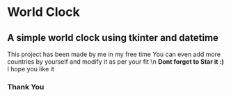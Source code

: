 # World Clock
## A simple world clock using tkinter and datetime

This project has been made by me in my free time
You can even add more countries by yourself and modify it as per your fit \n
**Dont forget to Star it :)**
I hope you like it 
### Thank You
